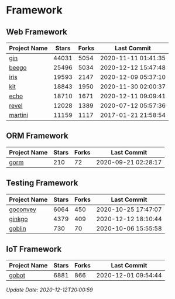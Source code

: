 # Framework

## Web Framework
| Project Name | Stars | Forks | Last Commit |
| ------------ | ----- | ----- | ----------- |
| [gin](https://github.com/gin-gonic/gin) | 44031 | 5054 | 2020-11-11 01:41:35 |
| [beego](https://github.com/astaxie/beego) | 25496 | 5034 | 2020-12-12 15:47:48 |
| [iris](https://github.com/kataras/iris) | 19593 | 2147 | 2020-12-09 05:37:10 |
| [kit](https://github.com/go-kit/kit) | 18843 | 1950 | 2020-11-30 02:00:37 |
| [echo](https://github.com/labstack/echo) | 18710 | 1671 | 2020-12-11 09:09:41 |
| [revel](https://github.com/revel/revel) | 12028 | 1389 | 2020-07-12 05:57:36 |
| [martini](https://github.com/go-martini/martini) | 11159 | 1117 | 2017-01-21 21:58:54 |

## ORM Framework
| Project Name | Stars | Forks | Last Commit |
| ------------ | ----- | ----- | ----------- |
| [gorm](https://github.com/jinzhu/gorm) | 210 | 72 | 2020-09-21 02:28:17 |

## Testing Framework
| Project Name | Stars | Forks | Last Commit |
| ------------ | ----- | ----- | ----------- |
| [goconvey](https://github.com/smartystreets/goconvey) | 6064 | 450 | 2020-10-25 17:47:07 |
| [ginkgo](https://github.com/onsi/ginkgo) | 4379 | 409 | 2020-12-12 18:10:44 |
| [goblin](https://github.com/franela/goblin) | 730 | 70 | 2020-10-06 15:55:58 |

## IoT Framework
| Project Name | Stars | Forks | Last Commit |
| ------------ | ----- | ----- | ----------- |
| [gobot](https://github.com/hybridgroup/gobot) | 6881 | 866 | 2020-12-01 09:54:44 |

*Update Date: 2020-12-12T20:00:59*